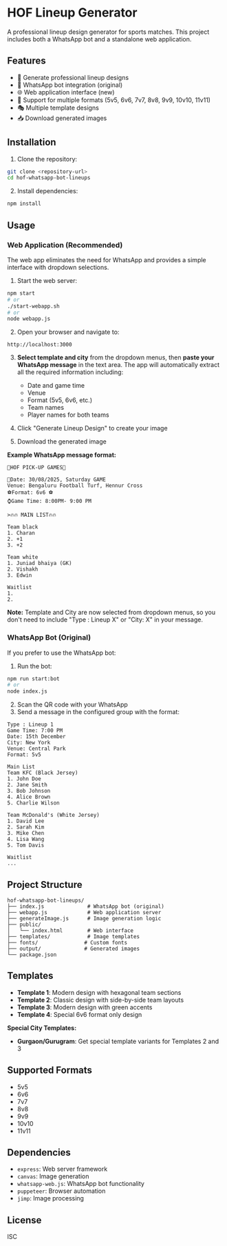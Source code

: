 # HOF Lineup Generator

A professional lineup design generator for sports matches. This project includes both a WhatsApp bot and a standalone web application.

## Features

- 🎨 Generate professional lineup designs
- 📱 WhatsApp bot integration (original)
- 🌐 Web application interface (new)
- 🎯 Support for multiple formats (5v5, 6v6, 7v7, 8v8, 9v9, 10v10, 11v11)
- 🎭 Multiple template designs
- 📥 Download generated images

## Installation

1. Clone the repository:
```bash
git clone <repository-url>
cd hof-whatsapp-bot-lineups
```

2. Install dependencies:
```bash
npm install
```

## Usage

### Web Application (Recommended)

The web app eliminates the need for WhatsApp and provides a simple interface with dropdown selections.

1. Start the web server:
```bash
npm start
# or
./start-webapp.sh
# or
node webapp.js
```

2. Open your browser and navigate to:
```
http://localhost:3000
```

3. **Select template and city** from the dropdown menus, then **paste your WhatsApp message** in the text area. The app will automatically extract all the required information including:
   - Date and game time
   - Venue
   - Format (5v5, 6v6, etc.)
   - Team names
   - Player names for both teams

4. Click "Generate Lineup Design" to create your image

5. Download the generated image

**Example WhatsApp message format:**
```
🥅HOF PICK-UP GAMES🥅

📅Date: 30/08/2025, Saturday GAME
Venue: Bengaluru Football Turf, Hennur Cross
⚽Format: 6v6 ⚽ 
⌚Game Time: 8:00PM- 9:00 PM

>🔥🔥 MAIN LIST🔥🔥

Team black
1. Charan
2. +1
3. +2

Team white
1. Juniad bhaiya (GK)
2. Vishakh 
3. Edwin

Waitlist 
1. 
2. 
```

**Note:** Template and City are now selected from dropdown menus, so you don't need to include "Type : Lineup X" or "City: X" in your message.

### WhatsApp Bot (Original)

If you prefer to use the WhatsApp bot:

1. Run the bot:
```bash
npm run start:bot
# or
node index.js
```

2. Scan the QR code with your WhatsApp
3. Send a message in the configured group with the format:
```
Type : Lineup 1
Game Time: 7:00 PM
Date: 15th December
City: New York
Venue: Central Park
Format: 5v5

Main List
Team KFC (Black Jersey)
1. John Doe
2. Jane Smith
3. Bob Johnson
4. Alice Brown
5. Charlie Wilson

Team McDonald's (White Jersey)
1. David Lee
2. Sarah Kim
3. Mike Chen
4. Lisa Wang
5. Tom Davis

Waitlist
...
```

## Project Structure

```
hof-whatsapp-bot-lineups/
├── index.js              # WhatsApp bot (original)
├── webapp.js             # Web application server
├── generateImage.js      # Image generation logic
├── public/
│   └── index.html        # Web interface
├── templates/            # Image templates
├── fonts/               # Custom fonts
├── output/              # Generated images
└── package.json
```

## Templates

- **Template 1**: Modern design with hexagonal team sections
- **Template 2**: Classic design with side-by-side team layouts
- **Template 3**: Modern design with green accents
- **Template 4**: Special 6v6 format only design

**Special City Templates:**
- **Gurgaon/Gurugram**: Get special template variants for Templates 2 and 3

## Supported Formats

- 5v5
- 6v6
- 7v7
- 8v8
- 9v9
- 10v10
- 11v11

## Dependencies

- `express`: Web server framework
- `canvas`: Image generation
- `whatsapp-web.js`: WhatsApp bot functionality
- `puppeteer`: Browser automation
- `jimp`: Image processing

## License

ISC
